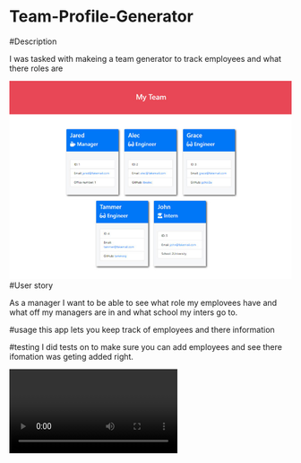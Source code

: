 # Team-Profile-Generator

#Description

I was tasked with makeing a team generator to track employees and what there roles are

![img of site](./assets/imgs/10-object-oriented-programming-homework-demo.png)
#User story

As a manager I want to be able to see what role my emplovees have and what off my managers are in and what school my inters go to.

#usage
this app lets you keep track of employees and there information

#testing
I did tests on to make sure you can add employees and see there ifomation was geting added right.

![video of it function](./assets/imgs/Untitled_%20May%201%2C%202022%203_53%20PM.webm)
